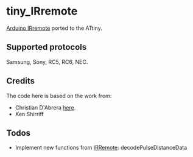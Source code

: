 # tiny_IRremote

[Arduino IRremote](https://github.com/z3t0/Arduino-IRremote) ported to the ATtiny.

## Supported protocols

Samsung, Sony, RC5, RC6, NEC.

## Credits

The code here is based on the work from:
* Christian D'Abrera [here](https://gist.github.com/SeeJayDee/caa9b5cc29246df44e45b8e7d1b1cdc5).
* Ken Shirriff

## Todos

* Implement new functions from [IRRemote](https://www.arduino.cc/reference/en/libraries/irremote/): decodePulseDistanceData
